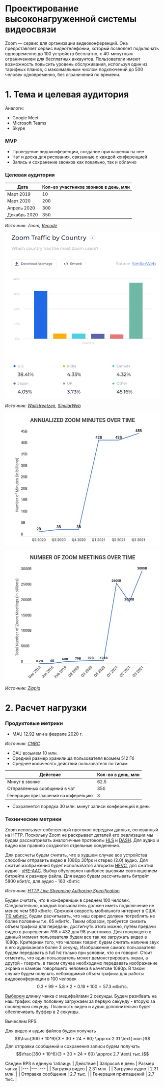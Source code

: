 # Проектирование высоконагруженной системы видеосвязи
Zoom — сервис для организации видеоконференций. Она предоставляет сервис видеотелефонии, который позволяет подключать одновременно до 100 устройств бесплатно, с 40-минутным ограничением для бесплатных аккаунтов. Пользователи имеют возможность повысить уровень обслуживания, используя один из тарифных планов, с максимальным числом подключений до 500 человек одновременно, без ограничений по времени.
# 1. Тема и целевая аудитория
Аналоги:
- Google Meet
- Microsoft Teams
- Skype

### MVP
- Проведение видоконференции, создание приглашения на нее
- Чат и доска для рисования, связанные с каждой конференцией
- Запись и сохранение звонков как локально, так и облачно
### Целевая аудитория
|  Дата 	|  Кол-во участников звонков в день, млн 	|  
|---	|---	|
|  Март 2019 	|  10 	|
|  Март 2020 	|   200	|
|  Апрель 2020 	|   300	|
|  Декабрь 2020 	|   350	|

*Источник: Zoom, [Recode](https://www.vox.com/recode/21726260/zoom-microsoft-teams-video-conferencing-post-pandemic-coronavirus)*

![Статистика использования по странам](/img/zoom-usage-by-country.jpg)

*Источник: [Wallstreetzen](https://www.wallstreetzen.com/stocks/us/nasdaq/zm/statistics#:~:text=Zoom%20Traffic%20by%20Country), [SimilarWeb](https://www.similarweb.com/website/zoom.us/#overview)*

![annualized-zoom-minutes-over-time](/img/annualized-zoom-minutes-over-time.jpg "annualized-zoom-minutes-over-time.jpg")

![number-of-zoom-meetings-over-time](/img/number-of-zoom-meetings-over-time.jpg "number-of-zoom-meetings-over-time")

*Источник: [Zippia](https://www.zippia.com/advice/zoom-meeting-statistics/#:~:text=Zoom%E2%80%99s-,biggest,-competitors%20are%20Microsoft)*

# 2. Расчет нагрузки
### Продуктовые метрики
- MAU 12.92 млн в феврале 2020 г.

*Источник: [CNBC](https://www.cnbc.com/2020/02/26/zoom-has-added-more-users-so-far-this-year-than-in-2019-bernstein.html#:~:text=on%20Zoom%20stock.-,Zoom%20had%2012.92,-million%20monthly%20active)*

- DAU возьмем 10 млн.
- Средний размер хранилища пользователя возмем 512 Гб
- Среднее количесвто действий пользователя по типам

|  Действие 	|  Кол-во в день, млн 	|  
|---	|---	|
|  Минут в звонке 	|  62.5 	|
|  Отправленных сообщений в чат 	|  350	|
|  Генерации приглашений на коференцию 	|  3	|

- Сохраянется порядка 30 млн. минут записи конференций в день

### Технические метрики

Zoom использует собственный протокол передачи данных, основанный на HTTP. Поскольку Zoom не раскрывает деталей его реализации мы будем рассматривать аналогичные протоколы [HLS](https://en.wikipedia.org/wiki/HTTP_Live_Streaming) и [DASH](https://en.wikipedia.org/wiki/Dynamic_Adaptive_Streaming_over_HTTP). Для аудио и видео как правило создаются отдельные соеденения.

Для рассчеты будем считать, что в худшем случае все устройства способны отправить видео в 1080p 30fps и стерео (2.0) аудио.
Для сжатия изображения будет использватся алгоритм [HEVC](https://en.wikipedia.org/wiki/High_Efficiency_Video_Coding), для сжатия аудио - [xHE-AAC](https://www.iis.fraunhofer.de/en/ff/amm/broadcast-streaming/xheaac.html). Выбор обусловлен наиболее высоким соотношением битрейта к размеру файла.
Для видео будем рассчитывать битрейт 5800 кбит/c, для аудио - 160 кбит/c

*Источник: [HTTP Live Streaming Authoring Specification](https://developer.apple.com/documentation/http_live_streaming/http_live_streaming_hls_authoring_specification_for_apple_devices)*

Будем считать, что в конференции в среднем 100 человек. Следовательно, каждый пользователь должен иметь подключение не менее чем 580 кбит/c. Срежняя скорость мобильного интернет в США [110 мбит/c](https://worldpopulationreview.com/country-rankings/internet-speeds-by-country#:~:text=203.81-,110.07,-Spain), будем расчитывать, что наш сервис должен потреблять не более половины т.е. 65 мбит/c. Таким образом, требуется снизить объем трафика для передачи, достигнуть этого можно, путем предачи видео в разрешении 768 x 432 для 98 участников. Для говорящего в данный момент пользователя будем все так же загружать видео в 1080p. Критерием того, что человек говрит, будем считать наличие звук в его аудиоканале более 3 секунд. Изображение самого пользователя будем передавать в full hd только при условии, что он говорит. Стоит отметить, что один пользователь может демонстрировать экран, а другой - говрить, в таком случае необходимо передавать изображение экрана и камеры говорящего человека в качетсве 1080p.
В таком случае будем получать небоходимый объем трафика для работы видеоконфернеции в 100 человек
$$0.3 * 99 + 5.8 * 2 + 0.16 * 100 = 57.3\text{ мбит/c.}$$

[Выберем](https://bitmovin.com/mpeg-dash-hls-segment-length/#:~:text=average%20throughput%20decreases.-,CONCLUSIONS,-Based%20on%20the) длинну чанка с медифайлами 2 секунды. Будем разибвать на наш трафик: одну половину загружаем за первую секунду - вторую за последнюю секунду. Плавность видео и аудио дополнительно будет обеспечивать буффер в 2 секунды.

Вычеслим RPS.

Для видео и аудие файлов будем получать
$$\frac{300 * 10^9}{3 * 30 * 24 * 60} \approx 2.31 \text{ млн.}$$
Для отправки сообщений и сохранения записи будем получать
$$\frac{350 * 10^6}{3 * 30 * 24 * 60} \approx 2.7 \text{ тыс.}$$

Сведем RPS в единую таблицу.
|  Действие 	|  Запросов в день 	|  Размер чанка |
|---	|---	|---	|
|  Загрузка видео 	|  2.31 млн. 	|
|  Загрузка аудио 	|  2.31 млн.	|
|  Отправка сообщения 	|  2.7 тыс.	|
|  Генерация приглашений 	|  2.7 тыс.	|
